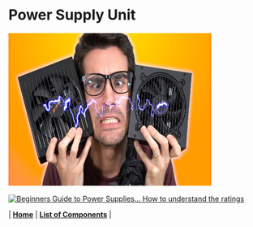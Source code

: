 # Power Supply Unit



<img src="https://github.com/Chogue7809/Computer-Architecture/blob/main/images/psu.jpg" width="400" height="300">



[![Beginners Guide to Power Supplies... How to understand the ratings](https://res.cloudinary.com/marcomontalbano/image/upload/v1639123878/video_to_markdown/images/youtube--bUh2EZzJZRU-c05b58ac6eb4c4700831b2b3070cd403.jpg)](https://www.youtube.com/watch?v=bUh2EZzJZRU  "Beginners Guide to Power Supplies... How to understand the ratings")

| [**Home**](README.md) | [**List of Components**](listofcomponents.md) |
